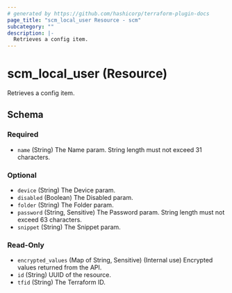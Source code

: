 ```yaml
---
# generated by https://github.com/hashicorp/terraform-plugin-docs
page_title: "scm_local_user Resource - scm"
subcategory: ""
description: |-
  Retrieves a config item.
---
```


# scm_local_user (Resource)

Retrieves a config item.



<!-- schema generated by tfplugindocs -->
## Schema

### Required

- `name` (String) The Name param. String length must not exceed 31 characters.

### Optional

- `device` (String) The Device param.
- `disabled` (Boolean) The Disabled param.
- `folder` (String) The Folder param.
- `password` (String, Sensitive) The Password param. String length must not exceed 63 characters.
- `snippet` (String) The Snippet param.

### Read-Only

- `encrypted_values` (Map of String, Sensitive) (Internal use) Encrypted values returned from the API.
- `id` (String) UUID of the resource.
- `tfid` (String) The Terraform ID.

